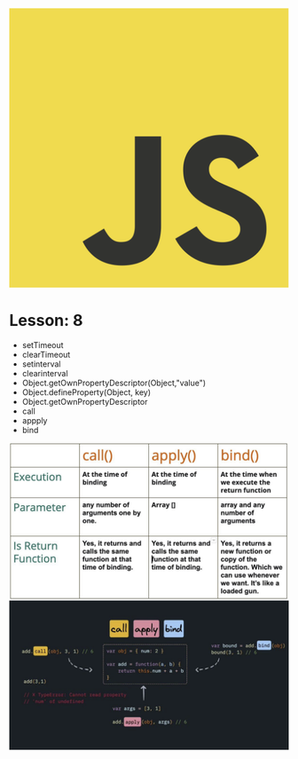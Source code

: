 ![alt img](../JavaScript-logo.png)

# Lesson: 8 

- setTimeout
- clearTimeout
- setinterval 
- clearinterval
- Object.getOwnPropertyDescriptor(Object,"value")
- Object.defineProperty(Object, key)
- Object.getOwnPropertyDescriptor
- call
- appply
- bind

![alt text](<Screenshot 2024-11-07 at 20.52.35.png>) 
![alt text](<Screenshot 2024-11-07 at 20.52.48.png>)
